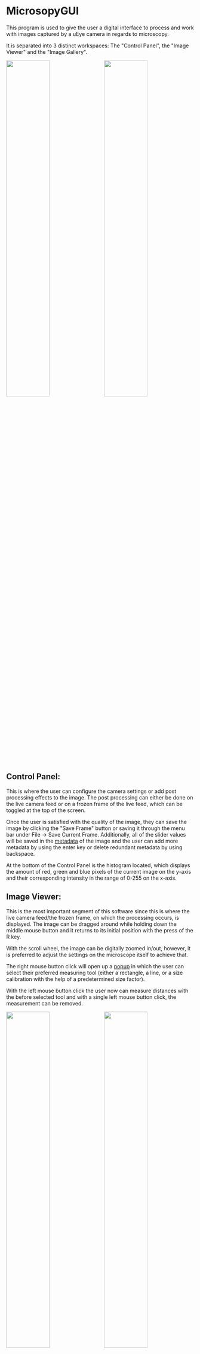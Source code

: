 # MicrosopyGUI
This program is used to give the user a digital interface to process and work with images captured by a uEye camera in regards to microscopy. 

It is separated into 3 distinct workspaces: The "Control Panel", the "Image Viewer" and the "Image Gallery".  

<p>
  <img width="48%" src="https://user-images.githubusercontent.com/74535078/129679506-115af088-4316-46bd-9fcc-c677359742ce.PNG"/>
  <img align="right" width="48%" src="https://user-images.githubusercontent.com/74535078/129680899-ea09e08f-7245-457f-9d13-1142ca62d761.PNG"/>
</p>

## Control Panel:
This is where the user can configure the camera settings or add post processing effects to the image. The post processing can either be done on the live camera feed or on a frozen frame of the live feed, which can be toggled at the top of the screen. 

Once the user is satisfied with the quality of the image, they can save the image by clicking the "Save Frame" button or saving it through the menu bar under File -> Save Current Frame. Additionally, all of the slider values will be saved in the [metadata](https://user-images.githubusercontent.com/74535078/129571256-ea9d4cba-2f76-4c79-bc6d-88285dfc61f5.PNG) of the image and the user can add more metadata by using the enter key or delete redundant metadata by using backspace.

At the bottom of the Control Panel is the histogram located, which displays the amount of red, green and blue pixels of the current image on the y-axis and their corresponding intensity in the range of 0-255 on the x-axis.

##  Image Viewer:

This is the most important segment of this software since this is where the live camera feed/the frozen frame, on which the processing occurs, is displayed.
The image can be dragged around while holding down the middle mouse button and it returns to its initial position with the press of the R key.

With the scroll wheel, the image can be digitally zoomed in/out, however, it is preferred to adjust the settings on the microscope itself to achieve that.

The right mouse button click will open up a [popup](https://user-images.githubusercontent.com/74535078/129575532-65981763-877c-4159-aa08-f3193cd1fef2.png) in which the user can select their preferred measuring tool (either a rectangle, a line, or a size calibration with the help of a predetermined size factor).

With the left mouse button click the user now can measure distances with the before selected tool and with a single left mouse button click, the measurement can be removed.  

<p>
  <img width="48%" src="https://user-images.githubusercontent.com/74535078/129682106-c1f2eb5a-d7f6-4e0c-8504-02604f80ffd6.PNG"/>
  <img align="right" width="48%" src="https://user-images.githubusercontent.com/74535078/129682008-417787d3-305b-4370-b795-a9907c9a158f.PNG"/>
</p>


## Image Gallery

The Image Gallery contains all of the images which are in the folder that is currently chosen.
The path of the current folder can be viewed in the setting tab of the menu bar and changed with the "Change Image Gallery Folder" tab.

By double-clicking any of the shown images, the image itself will be displayed in the Image Viewer for further postprocessing or analysis.

By hovering long enough over one image, its name is going to show up as a tooltip.

To delete one of the images, [right-click](https://user-images.githubusercontent.com/74535078/129578381-9e50dc02-70d1-46fb-be63-cfe3eeb3319e.png) on the image and press the delete button. With this, the user can also edit the metadata of any given image.

## Keybinds
<pre>
R:                     Resets image to original position
RMB on Image Viewer:   Select measuring tool
Middle mouse button:   Moves image
Mousewheel:            Zooming
LMB on Image Viewer:   Remove measuring
Shift + LMB:           Measure in a straight line
RMB on Image Gallery:  Edit metadata or delete image 
</pre>
